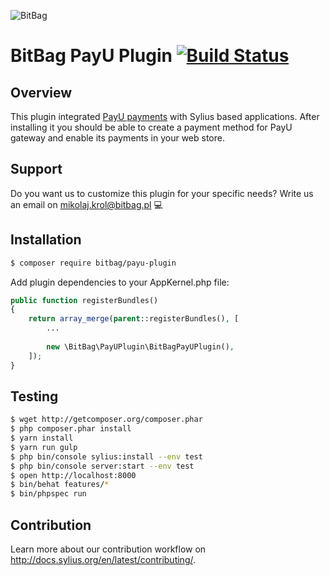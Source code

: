 ![BitBag](https://bitbag.pl/static/bitbag-logo.png)

# BitBag PayU Plugin [![Build Status](https://travis-ci.org/bitbag-commerce/PayUPlugin.svg?branch=master)](https://travis-ci.org/bitbag-commerce/PayUPlugin)

## Overview

This plugin integrated [PayU payments](https://www.payu.pl/) with Sylius based applications. After installing it you should be able to create a payment method for PayU gateway and enable its payments in your web store.

## Support

Do you want us to customize this plugin for your specific needs? Write us an email on mikolaj.krol@bitbag.pl 💻

## Installation

```bash
$ composer require bitbag/payu-plugin

```
    
Add plugin dependencies to your AppKernel.php file:

```php
public function registerBundles()
{
    return array_merge(parent::registerBundles(), [
        ...
        
        new \BitBag\PayUPlugin\BitBagPayUPlugin(),
    ]);
}
```

## Testing
```bash
$ wget http://getcomposer.org/composer.phar
$ php composer.phar install
$ yarn install
$ yarn run gulp
$ php bin/console sylius:install --env test
$ php bin/console server:start --env test
$ open http://localhost:8000
$ bin/behat features/*
$ bin/phpspec run
```

## Contribution

Learn more about our contribution workflow on http://docs.sylius.org/en/latest/contributing/.
